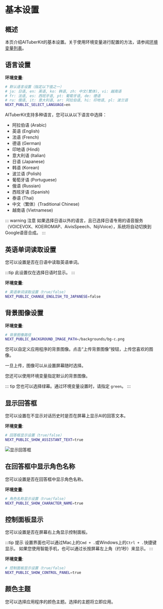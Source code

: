 # 基本设置

## 概述

本页介绍AITuberKit的基本设置。关于使用环境变量进行配置的方法，请参阅[环境变量列表](/zh/guide/environment-variables)。

## 语言设置

**环境变量**:

```bash
# 默认语言设置（指定以下值之一）
# ja: 日语, en: 英语, ko: 韩语, zh: 中文(繁体), vi: 越南语
# fr: 法语, es: 西班牙语, pt: 葡萄牙语, de: 德语
# ru: 俄语, it: 意大利语, ar: 阿拉伯语, hi: 印地语, pl: 波兰语
NEXT_PUBLIC_SELECT_LANGUAGE=en
```

AITuberKit支持多种语言，您可以从以下语言中选择：

- 阿拉伯语 (Arabic)
- 英语 (English)
- 法语 (French)
- 德语 (German)
- 印地语 (Hindi)
- 意大利语 (Italian)
- 日语 (Japanese)
- 韩语 (Korean)
- 波兰语 (Polish)
- 葡萄牙语 (Portuguese)
- 俄语 (Russian)
- 西班牙语 (Spanish)
- 泰语 (Thai)
- 中文（繁体）(Traditional Chinese)
- 越南语 (Vietnamese)

::: warning 注意
如果选择日语以外的语言，且已选择日语专用的语音服务（VOICEVOX、KOEIROMAP、AivisSpeech、NijiVoice），系统将自动切换到Google语音合成。
:::

## 英语单词读取设置

您可以设置是否在日语中读取英语单词。

:::tip
此设置仅在选择日语时显示。
:::

**环境变量**:

```bash
# 英语单词读取设置（true/false）
NEXT_PUBLIC_CHANGE_ENGLISH_TO_JAPANESE=false
```

## 背景图像设置

**环境变量**:

```bash
# 背景图像路径
NEXT_PUBLIC_BACKGROUND_IMAGE_PATH=/backgrounds/bg-c.png
```

您可以自定义应用程序的背景图像。点击“上传背景图像”按钮，上传您喜欢的图像。

一旦上传，图像可以从设置屏幕随时选择。

您还可以使用环境变量指定默认的背景图像。

::: tip
您也可以选择绿幕。通过环境变量设置时，请指定 `green`。
:::

## 显示回答框

您可以设置在不显示对话历史时是否在屏幕上显示AI的回答文本。

**环境变量**:

```bash
# 回答框显示设置（true/false）
NEXT_PUBLIC_SHOW_ASSISTANT_TEXT=true
```

![显示回答框](/images/basic_3efh5.png)

## 在回答框中显示角色名称

您可以设置是否在回答框中显示角色名称。

**环境变量**:

```bash
# 角色名称显示设置（true/false）
NEXT_PUBLIC_SHOW_CHARACTER_NAME=true
```

## 控制面板显示

您可以设置是否在屏幕右上角显示控制面板。

:::tip 提示
设置界面也可以通过Mac上的`Cmd + .`或Windows上的`Ctrl + .`快捷键显示。
如果您使用智能手机，也可以通过长按屏幕左上角（约1秒）来显示。
:::

**环境变量**:

```bash
# 控制面板显示设置（true/false）
NEXT_PUBLIC_SHOW_CONTROL_PANEL=true
```

## 颜色主题

您可以选择应用程序的颜色主题。选择的主题将立即应用。

